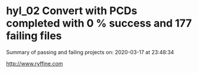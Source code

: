 # hyl_02 Convert with PCDs completed with 0 % success and 177 failing files

Summary of passing and failing projects on: 2020-03-17 at 23:48:34

http://www.ryffine.com
